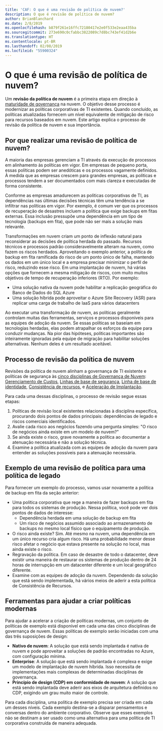 ```yaml
---
title: 'CAF: O que é uma revisão de política de nuvem?'
description: O que é revisão de política de nuvem?
author: BrianBlanchard
ms.date: 2/8/2019
ms.openlocfilehash: b879f261e16ffc72180417e2e0f533e2eaa435ba
ms.sourcegitcommit: 273e690c0cfabbc3822089c7d8bc743ef41d2b6e
ms.translationtype: HT
ms.contentlocale: pt-BR
ms.lasthandoff: 02/08/2019
ms.locfileid: "55900324"
---
```

<!-- markdownlint-disable MD026 -->

# <a name="what-is-a-cloud-policy-review"></a>O que é uma revisão de política de nuvem?

Um **revisão da política de nuvem** é a primeira etapa em direção à [maturidade de governança](../overview.md) na nuvem. O objetivo desse processo é modernizar as políticas corporativas de TI existentes. Quando concluído, as políticas atualizadas fornecem um nível equivalente de mitigação de risco para recursos baseados em nuvem. Este artigo explica o processo de revisão da política de nuvem e sua importância.

## <a name="why-perform-a-cloud-policy-review"></a>Por que realizar uma revisão de política de nuvem?

A maioria das empresas gerenciam a TI através da execução de processos em alinhamento às políticas em vigor. Em empresas de pequeno porta, essas políticas podem ser anedóticas e os processos vagamente definidos. À medida que as empresas crescem para grandes empresas, as políticas e processos tendem a ser documentados com mais clareza e executadas de forma consistente.

Conforme as empresas amadurecem as políticas corporativas de TI, as dependências nas últimas decisões técnicas têm uma tendência a se infiltrar nas políticas em vigor. Por exemplo, é comum ver que os processos de recuperação de desastres incluem a política que exige backups em fitas externas. Essa inclusão pressupõe uma dependência em um tipo de tecnologia (backups em fita), que pode não ser mais a solução mais relevante.

Transformações em nuvem criam um ponto de inflexão natural para reconsiderar as decisões de política herdada do passado. Recursos técnicos e processos padrão consideravelmente alteram na nuvem, como fazem os riscos herdados. Aproveitando o exemplo anterior, a política de backup em fita ramificada do risco de um ponto único de falha, mantendo os dados em um único local e a empresa precisar minimizar o perfil de risco, reduzindo esse risco. Em uma implantação de nuvem, há várias opções que fornecem a mesma mitigação de riscos, com muito muitos objetivos de tempo de recuperação inferiores (RTO). Por exemplo:

- Uma solução nativa da nuvem pode habilitar a replicação geográfica do Banco de Dados do SQL Azure
- Uma solução híbrida pode aproveitar o Azure Site Recovery (ASR) para replicar uma carga de trabalho de IaaS para vários datacenters

Ao executar uma transformação de nuvem, as políticas geralmente controlam muitas das ferramentas, serviços e processos disponíveis para as equipes de adoção da nuvem. Se essas políticas se baseiam em tecnologias herdadas, elas podem atrapalhar os esforços da equipe para conduzir mudanças. Na pior das hipóteses, políticas importantes são inteiramente ignoradas pela equipe de migração para habilitar soluções alternativas. Nenhum deles é um resultado aceitável.

## <a name="the-cloud-policy-review-process"></a>Processo de revisão da política de nuvem

Revisões da política de nuvem alinham a governança de TI existente e políticas de segurança às [cinco disciplinas de Governança de Nuvem](../overview.md): [Gerenciamento de Custos](../cost-management/overview.md), [Linhas de base de segurança](../security-baseline/overview.md), [Linha de base de identidade](../identity-baseline/overview.md), [Consistência de recursos](../resource-consistency/overview.md), e [Aceleração de Implantação](../deployment-acceleration/overview.md).

Para cada uma dessas disciplinas, o processo de revisão segue essas etapas:

1. Políticas de revisão local existentes relacionadas à disciplina específica, procurando dois pontos de dados principais: dependências de legado e riscos comerciais identificados.
2. Avalie cada risco aos negócios fazendo uma pergunta simples: "O risco de negócios ainda existe em um modelo de nuvem?"
3. Se ainda existe o risco, grave novamente a política ao documentar a atenuação necessária e não a solução técnica.
4. Examine a política atualizada com as equipes de adoção da nuvem para entender as soluções possíveis para a atenuação necessária.

## <a name="example-of-a-policy-review-for-a-legacy-policy"></a>Exemplo de uma revisão de política para uma política de legado

Para fornecer um exemplo do processo, vamos usar novamente a política de backup em fita da seção anterior:

- Uma política corporativa que rege a maneira de fazer backups em fita para todos os sistemas de produção. Nessa política, você pode ver dois pontos de dados de interesse:
  - Dependência herdada em uma solução de backup em fita
  - Um risco de negócios assumido associado ao armazenamento de backups no mesmo local físico que o equipamento de produção.
- O risco ainda existe? Sim. Até mesmo na nuvem, uma dependência em um único recurso cria algum risco. Há uma probabilidade menor desse risco afetar o negócio que estava presente na solução no local, mas ainda existe o risco.
- Regravação da política. Em caso de desastre de todo o datacenter, deve existir uma maneira de restaurar os sistemas de produção dentro de 24 horas de interrupção em um datacenter diferente e um local geográfico diferente.
- Examine com as equipes de adoção da nuvem. Dependendo da solução que está sendo implementada, há vários meios de aderir a esta política de Consistência de Recursos.

## <a name="tools-to-help-create-modern-policies"></a>Ferramentas para ajudar a criar políticas modernas

Para ajudar a acelerar a criação de políticas modernas, um conjunto de políticas de exemplo está disponível em cada uma das cinco disciplinas de governança de nuvem. Essas políticas de exemplo serão iniciadas com uma das três suposições de design:

- **Nativo de nuvem**: A solução que está sendo implantada é nativa de nuvem e pode aproveitar a soluções de padrão encontradas no Azure, com configuração mínima.
- **Enterprise**: A solução que está sendo implantada é complexa e exige um modelo de implantação de nuvem híbrida. Isso necessita de implementações mais complexas de determinadas disciplinas de governança.
- **Princípio de design (CDP) em conformidade de nuvem**: A solução que está sendo implantada deve aderir aos eixos de arquitetura definidos no CDP, exigindo um grau muito maior de controle.  

Para cada disciplina, uma política de exemplo precisa ser criada em cada um desses níveis. Cada exemplo destina-se a disparar pensamentos e conversas dentro do ambiente corporativo. Observe que esses exemplos não se destinam a ser usado como uma alternativa para uma política de TI corporativa construída de maneira adequada.
